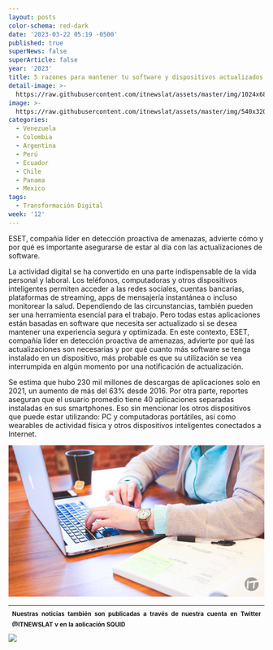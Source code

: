 ```yaml
---
layout: posts
color-schema: red-dark
date: '2023-03-22 05:19 -0500'
published: true
superNews: false
superArticle: false
year: '2023'
title: 5 razones para mantener tu software y dispositivos actualizados
detail-image: >-
  https://raw.githubusercontent.com/itnewslat/assets/master/img/1024x680/laptop-y-cuaderno-g.jpg
image: >-
  https://raw.githubusercontent.com/itnewslat/assets/master/img/540x320/laptop-y-cuaderno-p.jpg
categories:
  - Venezuela
  - Colombia
  - Argentina
  - Perú
  - Ecuador
  - Chile
  - Panama
  - Mexico
tags:
  - Transformación Digital
week: '12'
---
```

ESET, compañía líder en detección proactiva de amenazas, advierte cómo y por qué es importante asegurarse de estar al día con las actualizaciones de software.
 
La actividad digital se ha convertido en una parte indispensable de la vida personal y laboral. Los teléfonos, computadoras y otros dispositivos inteligentes permiten acceder a las redes sociales, cuentas bancarias, plataformas de streaming, apps de mensajería instantánea o incluso monitorear la salud. Dependiendo de las circunstancias, también pueden ser una herramienta esencial para el trabajo. Pero todas estas aplicaciones están basadas en software que necesita ser actualizado si se desea mantener una experiencia segura y optimizada. En este contexto, ESET, compañía líder en detección proactiva de amenazas, advierte por qué las actualizaciones son necesarias y por qué cuanto más software se tenga instalado en un dispositivo, más probable es que su utilización se vea interrumpida en algún momento por una notificación de actualización.

Se estima que hubo 230 mil millones de descargas de aplicaciones solo en 2021, un aumento de más del 63% desde 2016. Por otra parte, reportes aseguran que el usuario promedio tiene 40 aplicaciones separadas instaladas en sus smartphones. Eso sin mencionar los otros dispositivos que puede estar utilizando: PC y computadoras portátiles, así como wearables de actividad física y otros dispositivos inteligentes conectados a Internet.

![](https://raw.githubusercontent.com/itnewslat/assets/master/img/540x320/laptop-y-cuaderno-p.jpg)

<table style="height: 42px;" width="569">
<tbody>
<tr>
<td style="text-align: justify;"><sub><strong>Nuestras noticias también son publicadas a través de nuestra cuenta en Twitter <a href="https://twitter.com/itnewslat?lang=es">@ITNEWSLAT</a> y en la aplicación <a href="https://squidapp.co/en/">SQUID</a></strong></sub></td>
</tr>
</tbody>
</table>
<img src="https://tracker.metricool.com/c3po.jpg?hash=56f88a41e39ab42c063cc51676587a04"/>